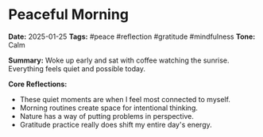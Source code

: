 # Peaceful Morning
**Date:** 2025-01-25
**Tags:** #peace #reflection #gratitude #mindfulness
**Tone:** Calm

**Summary:**
Woke up early and sat with coffee watching the sunrise. Everything feels quiet and possible today.

**Core Reflections:**
- These quiet moments are when I feel most connected to myself.
- Morning routines create space for intentional thinking.
- Nature has a way of putting problems in perspective.
- Gratitude practice really does shift my entire day's energy.
